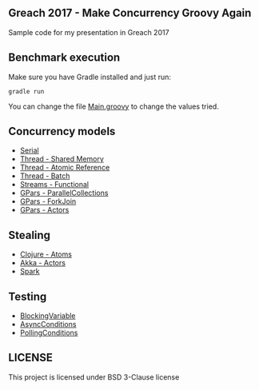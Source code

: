 Greach 2017 - Make Concurrency Groovy Again
------------------------------------

Sample code for my presentation in Greach 2017

## Benchmark execution

Make sure you have Gradle installed and just run:

```
gradle run
```

You can change the file [Main.groovy](https://github.com/Alotor/greach17-concurrency-groovy/blob/master/src/main/groovy/alotor/Main.groovy) to change the values tried.

## Concurrency models

- [Serial](https://github.com/Alotor/greach17-concurrency-groovy/blob/master/src/main/groovy/alotor/factorial/Serial.groovy)
- [Thread - Shared Memory](https://github.com/Alotor/greach17-concurrency-groovy/blob/master/src/main/groovy/alotor/factorial/ThreadSharedMemory.groovy)
- [Thread - Atomic Reference](https://github.com/Alotor/greach17-concurrency-groovy/blob/master/src/main/groovy/alotor/factorial/ThreadAtomicReference.groovy)
- [Thread - Batch](https://github.com/Alotor/greach17-concurrency-groovy/blob/master/src/main/groovy/alotor/factorial/ThreadBatch.groovy)
- [Streams - Functional](https://github.com/Alotor/greach17-concurrency-groovy/blob/master/src/main/groovy/alotor/factorial/Functional.groovy)
- [GPars - ParallelCollections](https://github.com/Alotor/greach17-concurrency-groovy/blob/master/src/main/groovy/alotor/factorial/ParallelCollections.groovy)
- [GPars - ForkJoin](https://github.com/Alotor/greach17-concurrency-groovy/blob/master/src/main/groovy/alotor/factorial/ForkJoin.groovy)
- [GPars - Actors](https://github.com/Alotor/greach17-concurrency-groovy/blob/master/src/main/groovy/alotor/factorial/GParsActors.groovy)

## Stealing

- [Clojure - Atoms](https://github.com/Alotor/greach17-concurrency-groovy/blob/master/src/main/groovy/alotor/factorial/ClojureAtom.groovy)
- [Akka - Actors](https://github.com/Alotor/greach17-concurrency-groovy/blob/master/src/main/groovy/alotor/factorial/AkkaActors.groovy)
- [Spark](https://github.com/Alotor/greach17-concurrency-groovy/blob/master/src/main/groovy/alotor/factorial/Spark.groovy)

## Testing

- [BlockingVariable](https://github.com/Alotor/greach17-concurrency-groovy/blob/master/src/test/groovy/alotor/uploader/UploaderServiceSpec.groovy#L20)
- [AsyncConditions](https://github.com/Alotor/greach17-concurrency-groovy/blob/master/src/test/groovy/alotor/uploader/UploaderServiceSpec.groovy#L39)
- [PollingConditions](https://github.com/Alotor/greach17-concurrency-groovy/blob/master/src/test/groovy/alotor/uploader/UploaderServiceSpec.groovy#L58)

## LICENSE

This project is licensed under BSD 3-Clause license

